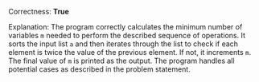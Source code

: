 Correctness: **True**

Explanation: The program correctly calculates the minimum number of variables `m` needed to perform the described sequence of operations. It sorts the input list `a` and then iterates through the list to check if each element is twice the value of the previous element. If not, it increments `m`. The final value of `m` is printed as the output. The program handles all potential cases as described in the problem statement.